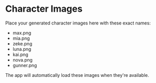# Character Images

Place your generated character images here with these exact names:

- max.png
- mia.png
- zeke.png
- luna.png
- kai.png
- nova.png
- gunner.png

The app will automatically load these images when they're available.